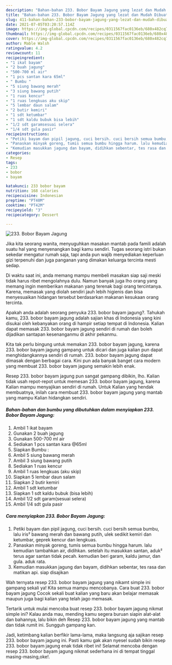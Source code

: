 ```yaml
---
description: "Bahan-bahan 233. Bobor Bayam Jagung yang lezat dan Mudah Dibuat"
title: "Bahan-bahan 233. Bobor Bayam Jagung yang lezat dan Mudah Dibuat"
slug: 411-bahan-bahan-233-bobor-bayam-jagung-yang-lezat-dan-mudah-dibuat
date: 2021-07-05T03:20:57.114Z
image: https://img-global.cpcdn.com/recipes/0311567fac0136eb/680x482cq70/233-bobor-bayam-jagung-foto-resep-utama.jpg
thumbnail: https://img-global.cpcdn.com/recipes/0311567fac0136eb/680x482cq70/233-bobor-bayam-jagung-foto-resep-utama.jpg
cover: https://img-global.cpcdn.com/recipes/0311567fac0136eb/680x482cq70/233-bobor-bayam-jagung-foto-resep-utama.jpg
author: Mable Walsh
ratingvalue: 4.2
reviewcount: 11
recipeingredient:
- "1 ikat bayam"
- "2 buah jagung"
- "500-700 ml air"
- "1 pcs santan kara 65ml"
- " Bumbu "
- "5 siung bawang merah"
- "3 siung bawang putih"
- "1 ruas kencur"
- "1 ruas lengkuas aku skip"
- "5 lembar daun salam"
- "2 butir kemiri"
- "1 sdt ketumbar"
- "1 sdt kaldu bubuk bisa lebih"
- "1/2 sdt garamsesuai selera"
- "1/4 sdt gula pasir"
recipeinstructions:
- "Petiki bayam dan pipil jagung, cuci bersih. cuci bersih semua bumbu, lalu iris² bawang merah dan bawang putih, ulek sedikit kemiri dan ketumbar, geprek kencur dan lengkuas."
- "Panaskan minyak goreng, tumis semua bumbu hingga harum. lalu kemudian tambahkan air, didihkan. setelah itu masukkan santan, aduk² terus agar santan tidak pecah. kemudian beri garam, kaldu jamur, dan gula. aduk rata."
- "Kemudian masukkan jagung dan bayam, didihkan sebentar, tes rasa dan matikan api. siap disajikan"
categories:
- Resep
tags:
- 233
- bobor
- bayam

katakunci: 233 bobor bayam 
nutrition: 168 calories
recipecuisine: Indonesian
preptime: "PT40M"
cooktime: "PT42M"
recipeyield: "3"
recipecategory: Dessert

---
```



![233. Bobor Bayam Jagung](https://img-global.cpcdn.com/recipes/0311567fac0136eb/680x482cq70/233-bobor-bayam-jagung-foto-resep-utama.jpg)

Jika kita seorang wanita, menyuguhkan masakan mantab pada famili adalah suatu hal yang menyenangkan bagi kamu sendiri. Tugas seorang istri bukan sekedar mengatur rumah saja, tapi anda pun wajib menyediakan keperluan gizi terpenuhi dan juga panganan yang dimakan keluarga tercinta mesti sedap.

Di waktu  saat ini, anda memang mampu membeli masakan siap saji meski tidak harus ribet mengolahnya dulu. Namun banyak juga lho orang yang memang ingin memberikan makanan yang terenak bagi orang tercintanya. Karena, memasak yang diolah sendiri jauh lebih higienis dan bisa menyesuaikan hidangan tersebut berdasarkan makanan kesukaan orang tercinta. 



Apakah anda adalah seorang penyuka 233. bobor bayam jagung?. Tahukah kamu, 233. bobor bayam jagung adalah sajian khas di Indonesia yang kini disukai oleh kebanyakan orang di hampir setiap tempat di Indonesia. Kalian dapat memasak 233. bobor bayam jagung sendiri di rumah dan boleh dijadikan santapan kesenanganmu di akhir pekanmu.

Kita tak perlu bingung untuk memakan 233. bobor bayam jagung, karena 233. bobor bayam jagung gampang untuk dicari dan juga kalian pun dapat menghidangkannya sendiri di rumah. 233. bobor bayam jagung dapat dimasak dengan berbagai cara. Kini pun ada banyak banget cara modern yang membuat 233. bobor bayam jagung semakin lebih enak.

Resep 233. bobor bayam jagung pun sangat gampang dibikin, lho. Kalian tidak usah repot-repot untuk memesan 233. bobor bayam jagung, karena Kalian mampu menyajikan sendiri di rumah. Untuk Kalian yang hendak membuatnya, inilah cara membuat 233. bobor bayam jagung yang mantab yang mampu Kalian hidangkan sendiri.

<!--inarticleads1-->

##### Bahan-bahan dan bumbu yang dibutuhkan dalam menyiapkan 233. Bobor Bayam Jagung:

1. Ambil 1 ikat bayam
1. Gunakan 2 buah jagung
1. Gunakan 500-700 ml air
1. Sediakan 1 pcs santan kara @65ml
1. Siapkan  Bumbu :
1. Ambil 5 siung bawang merah
1. Ambil 3 siung bawang putih
1. Sediakan 1 ruas kencur
1. Ambil 1 ruas lengkuas (aku skip)
1. Siapkan 5 lembar daun salam
1. Siapkan 2 butir kemiri
1. Ambil 1 sdt ketumbar
1. Siapkan 1 sdt kaldu bubuk (bisa lebih)
1. Ambil 1/2 sdt garam(sesuai selera)
1. Ambil 1/4 sdt gula pasir




<!--inarticleads2-->

##### Cara menyiapkan 233. Bobor Bayam Jagung:

1. Petiki bayam dan pipil jagung, cuci bersih. cuci bersih semua bumbu, lalu iris² bawang merah dan bawang putih, ulek sedikit kemiri dan ketumbar, geprek kencur dan lengkuas.
1. Panaskan minyak goreng, tumis semua bumbu hingga harum. lalu kemudian tambahkan air, didihkan. setelah itu masukkan santan, aduk² terus agar santan tidak pecah. kemudian beri garam, kaldu jamur, dan gula. aduk rata.
1. Kemudian masukkan jagung dan bayam, didihkan sebentar, tes rasa dan matikan api. siap disajikan




Wah ternyata resep 233. bobor bayam jagung yang nikamt simple ini gampang sekali ya! Kita semua mampu mencobanya. Cara buat 233. bobor bayam jagung Cocok sekali buat kalian yang baru akan belajar memasak maupun juga bagi kalian yang telah jago memasak.

Tertarik untuk mulai mencoba buat resep 233. bobor bayam jagung nikmat simple ini? Kalau anda mau, mending kamu segera buruan siapin alat-alat dan bahannya, lalu bikin deh Resep 233. bobor bayam jagung yang mantab dan tidak rumit ini. Sungguh gampang kan. 

Jadi, ketimbang kalian berfikir lama-lama, maka langsung aja sajikan resep 233. bobor bayam jagung ini. Pasti kamu gak akan nyesel sudah bikin resep 233. bobor bayam jagung enak tidak ribet ini! Selamat mencoba dengan resep 233. bobor bayam jagung nikmat sederhana ini di tempat tinggal masing-masing,oke!.

